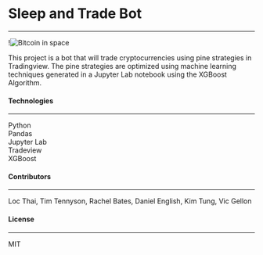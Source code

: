 # Sleep and Trade Bot
---
!![Bitcoin in space](https://cdn.pixabay.com/photo/2021/09/06/12/40/cryptocurrency-6601591_1280.jpg)

This project is a bot that will trade cryptocurrencies using pine strategies in Tradingview. The pine strategies are optimized using machine learning techniques generated in a Jupyter Lab notebook using the XGBoost Algorithm.



#### Technologies
---
Python<br>
Pandas<br>
Jupyter Lab<br>
Tradeview<br>
XGBoost<br>



#### Contributors
---
Loc Thai, Tim Tennyson, Rachel Bates, Daniel English, Kim Tung, Vic Gellon<br>


#### License
---
MIT<br>



